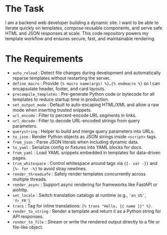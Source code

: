 # The Task

I am a backend web developer building a dynamic site. I want to be able to iterate quickly on templates, compose reusable components, and serve safe HTML and JSON responses at scale. This code repository powers my template workflow and ensures secure, fast, and maintainable rendering.

# The Requirements

* `auto_reload`           : Detect file changes during development and automatically reparse templates without restarting the server.  
* `define_macro`          : Provide `{% macro name(args) %}…{% endmacro %}` so I can encapsulate header, footer, and card layouts.  
* `precompile_templates`  : Pre-generate Python code or bytecode for all templates to reduce startup time in production.  
* `set_output_mode`       : Default to auto-escaping HTML/XML and allow a raw mode when inserting trusted snippets.  
* `url_encode`            : Filter to percent-encode URL segments in links.  
* `url_decode`            : Filter to decode URL-encoded strings from query parameters.  
* `querystring`           : Helper to build and merge query parameters into URLs.  
* `to_json`               : Render Python objects as JSON strings inside `<script>` tags.  
* `from_json`             : Parse JSON literals when including dynamic data.  
* `to_yaml`               : Serialize config or fixtures into YAML blocks for docs.  
* `from_yaml`             : Load YAML snippets embedded in templates for data-driven pages.  
* `trim_whitespace`       : Control whitespace around tags via `{{- var -}}` and `{%- for -%}` to avoid stray newlines.  
* `render_threadsafe`     : Safely render templates concurrently across multiple threads.  
* `render_async`          : Support async rendering for frameworks like FastAPI or aiohttp.  
* `set_locale`            : Switch translation catalogs at runtime (e.g., `'en_US'`, `'fr_FR'`).  
* `trans`                 : Tag for inline translations: `{% trans "Hello, {{ name }}" %}`.  
* `render_to_string`      : Render a template and return it as a Python string for API responses.  
* `render_to_file`        : Stream or write the rendered output directly to a file or file-like object.  
